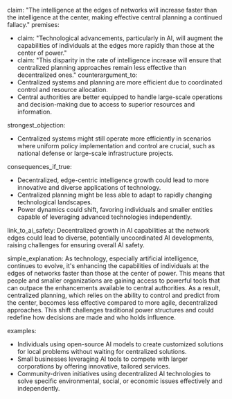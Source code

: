 claim: "The intelligence at the edges of networks will increase faster than the intelligence at the center, making effective central planning a continued fallacy."
premises:
  - claim: "Technological advancements, particularly in AI, will augment the capabilities of individuals at the edges more rapidly than those at the center of power."
  - claim: "This disparity in the rate of intelligence increase will ensure that centralized planning approaches remain less effective than decentralized ones."
counterargument_to:
  - Centralized systems and planning are more efficient due to coordinated control and resource allocation.
  - Central authorities are better equipped to handle large-scale operations and decision-making due to access to superior resources and information.

strongest_objection:
  - Centralized systems might still operate more efficiently in scenarios where uniform policy implementation and control are crucial, such as national defense or large-scale infrastructure projects.

consequences_if_true:
  - Decentralized, edge-centric intelligence growth could lead to more innovative and diverse applications of technology.
  - Centralized planning might be less able to adapt to rapidly changing technological landscapes.
  - Power dynamics could shift, favoring individuals and smaller entities capable of leveraging advanced technologies independently.

link_to_ai_safety:
  Decentralized growth in AI capabilities at the network edges could lead to diverse, potentially uncoordinated AI developments, raising challenges for ensuring overall AI safety.

simple_explanation:
  As technology, especially artificial intelligence, continues to evolve, it's enhancing the capabilities of individuals at the edges of networks faster than those at the center of power. This means that people and smaller organizations are gaining access to powerful tools that can outpace the enhancements available to central authorities. As a result, centralized planning, which relies on the ability to control and predict from the center, becomes less effective compared to more agile, decentralized approaches. This shift challenges traditional power structures and could redefine how decisions are made and who holds influence.

examples:
  - Individuals using open-source AI models to create customized solutions for local problems without waiting for centralized solutions.
  - Small businesses leveraging AI tools to compete with larger corporations by offering innovative, tailored services.
  - Community-driven initiatives using decentralized AI technologies to solve specific environmental, social, or economic issues effectively and independently.
